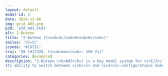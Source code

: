 ```yaml
---
layout: default
modal-id: 3
date: 2024-12-06
img: grid_A03.png
p3d: 'p3d_A03.html'
alt: 2-Butene
title: "2-Butene (C<sub>4</sub>H<sub>8</sub>)"
smiles: 'CC=CC'
iconds: "#16731"
traj: "58 (#17328, t<sub>max</sub>: 150 fs)"
categories: [example]
description: "2-Butene (<b>A03</b>) is a key model system for <i>E/Z</i>-isomerization, a fundamental photochemical process in which a molecule undergoes double-bond rotation upon excitation. 
Its ability to switch between <i>E</i> and <i>Z</i>-configurations makes it an important case for studying excited-state reaction pathways."
---
```

